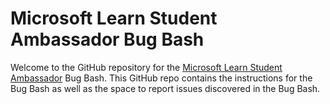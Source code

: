 # Microsoft Learn Student Ambassador Bug Bash
Welcome to the GitHub repository for the [Microsoft Learn Student Ambassador](http://studentambassadors.microsoft.com/) Bug Bash. This GitHub repo contains the instructions for the Bug Bash as well as the space to report issues discovered in the Bug Bash.
